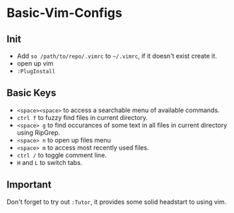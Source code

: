 # Basic-Vim-Configs


## Init
- Add `so /path/to/repo/.vimrc` to `~/.vimrc`, if it doesn't exist create it.
- open up vim
- `:PlugInstall`

## Basic Keys
- `<space><space>` to access a searchable menu of available commands.
- `ctrl f` to fuzzy find files in current directory.
- `<space> g` to find occurances of some text in all files in current directory using RipGrep.
- `<space> n` to open up files menu
- `<space> m` to access most recently used files.
- `ctrl /` to toggle comment line.
- `H` and `L` to switch tabs.


## Important
Don't forget to try out `:Tutor`, it provides some solid headstart to using vim.

